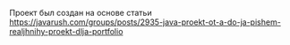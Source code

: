 Проект был создан на основе статьи https://javarush.com/groups/posts/2935-java-proekt-ot-a-do-ja-pishem-realjhnihy-proekt-dlja-portfolio
